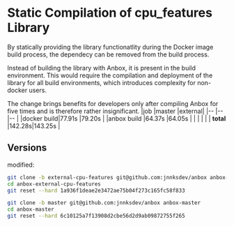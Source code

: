 # Static Compilation of cpu_features Library
By statically providing the library functionatlity during the Docker image build process, the dependecy can be removed from the build process.

Instead of building the library with Anbox, it is present in the build environment. This would require the compilation and deployment of the library for all build environments, which introduces complexity for non-docker users.

The change brings benefits for developers only after compiling Anbox for five times and is therefore rather insignificant.
|job         |master |external|
|--          |--     |--      |
|docker build|77.91s |79.20s  | 
|anbox build |64.37s |64.05s  |
|            |       |        |
| **total**  |142.28s|143.25s |


## Versions
modified: 
```sh
git clone -b external-cpu-features git@github.com:jnnksdev/anbox anbox-external-cpu-features
cd anbox-external-cpu-features
git reset --hard 1a936f1deae2e3472ae75b04f273c165fc58f833

git clone -b master git@github.com:jnnksdev/anbox anbox-master
cd anbox-master
git reset --hard 6c10125a7f13908d2cbe56d2d9ab09872755f265
```